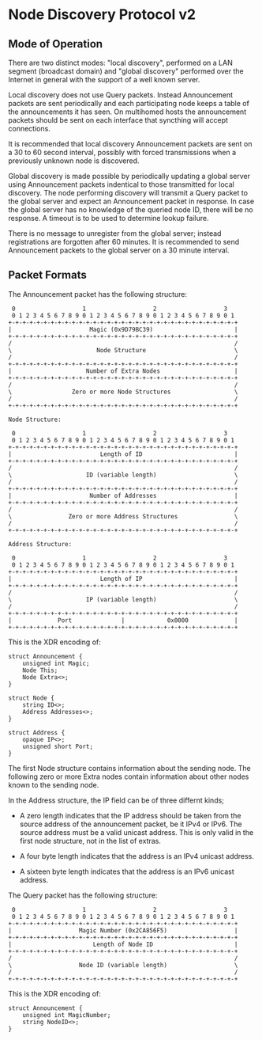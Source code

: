 Node Discovery Protocol v2
==========================

Mode of Operation
-----------------

There are two distinct modes: "local discovery", performed on a LAN
segment (broadcast domain) and "global discovery" performed over the
Internet in general with the support of a well known server.

Local discovery does not use Query packets. Instead Announcement packets
are sent periodically and each participating node keeps a table of the
announcements it has seen. On multihomed hosts the announcement packets
should be sent on each interface that syncthing will accept connections.

It is recommended that local discovery Announcement packets are sent on
a 30 to 60 second interval, possibly with forced transmissions when a
previously unknown node is discovered.

Global discovery is made possible by periodically updating a global server
using Announcement packets indentical to those transmitted for local
discovery. The node performing discovery will transmit a Query packet to
the global server and expect an Announcement packet in response. In case
the global server has no knowledge of the queried node ID, there will be
no response. A timeout is to be used to determine lookup failure.

There is no message to unregister from the global server; instead
registrations are forgotten after 60 minutes. It is recommended to
send Announcement packets to the global server on a 30 minute interval.

Packet Formats
--------------

The Announcement packet has the following structure:

     0                   1                   2                   3
     0 1 2 3 4 5 6 7 8 9 0 1 2 3 4 5 6 7 8 9 0 1 2 3 4 5 6 7 8 9 0 1
    +-+-+-+-+-+-+-+-+-+-+-+-+-+-+-+-+-+-+-+-+-+-+-+-+-+-+-+-+-+-+-+-+
    |                      Magic (0x9D79BC39)                       |
    +-+-+-+-+-+-+-+-+-+-+-+-+-+-+-+-+-+-+-+-+-+-+-+-+-+-+-+-+-+-+-+-+
    /                                                               /
    \                        Node Structure                         \
    /                                                               /
    +-+-+-+-+-+-+-+-+-+-+-+-+-+-+-+-+-+-+-+-+-+-+-+-+-+-+-+-+-+-+-+-+
    |                     Number of Extra Nodes                     |
    +-+-+-+-+-+-+-+-+-+-+-+-+-+-+-+-+-+-+-+-+-+-+-+-+-+-+-+-+-+-+-+-+
    /                                                               /
    \                 Zero or more Node Structures                  \
    /                                                               /
    +-+-+-+-+-+-+-+-+-+-+-+-+-+-+-+-+-+-+-+-+-+-+-+-+-+-+-+-+-+-+-+-+

    Node Structure:

     0                   1                   2                   3
     0 1 2 3 4 5 6 7 8 9 0 1 2 3 4 5 6 7 8 9 0 1 2 3 4 5 6 7 8 9 0 1
    +-+-+-+-+-+-+-+-+-+-+-+-+-+-+-+-+-+-+-+-+-+-+-+-+-+-+-+-+-+-+-+-+
    |                         Length of ID                          |
    +-+-+-+-+-+-+-+-+-+-+-+-+-+-+-+-+-+-+-+-+-+-+-+-+-+-+-+-+-+-+-+-+
    /                                                               /
    \                     ID (variable length)                      \
    /                                                               /
    +-+-+-+-+-+-+-+-+-+-+-+-+-+-+-+-+-+-+-+-+-+-+-+-+-+-+-+-+-+-+-+-+
    |                      Number of Addresses                      |
    +-+-+-+-+-+-+-+-+-+-+-+-+-+-+-+-+-+-+-+-+-+-+-+-+-+-+-+-+-+-+-+-+
    /                                                               /
    \                Zero or more Address Structures                \
    /                                                               /
    +-+-+-+-+-+-+-+-+-+-+-+-+-+-+-+-+-+-+-+-+-+-+-+-+-+-+-+-+-+-+-+-+

    Address Structure:

     0                   1                   2                   3
     0 1 2 3 4 5 6 7 8 9 0 1 2 3 4 5 6 7 8 9 0 1 2 3 4 5 6 7 8 9 0 1
    +-+-+-+-+-+-+-+-+-+-+-+-+-+-+-+-+-+-+-+-+-+-+-+-+-+-+-+-+-+-+-+-+
    |                         Length of IP                          |
    +-+-+-+-+-+-+-+-+-+-+-+-+-+-+-+-+-+-+-+-+-+-+-+-+-+-+-+-+-+-+-+-+
    /                                                               /
    \                     IP (variable length)                      \
    /                                                               /
    +-+-+-+-+-+-+-+-+-+-+-+-+-+-+-+-+-+-+-+-+-+-+-+-+-+-+-+-+-+-+-+-+
    |             Port              |            0x0000             |
    +-+-+-+-+-+-+-+-+-+-+-+-+-+-+-+-+-+-+-+-+-+-+-+-+-+-+-+-+-+-+-+-+

This is the XDR encoding of:

    struct Announcement {
        unsigned int Magic;
        Node This;
        Node Extra<>;
    }

    struct Node {
        string ID<>;
        Address Addresses<>;
    }

    struct Address {
        opaque IP<>;
        unsigned short Port;
    }

The first Node structure contains information about the sending node.
The following zero or more Extra nodes contain information about other
nodes known to the sending node.

In the Address structure, the IP field can be of three differnt kinds;

 - A zero length indicates that the IP address should be taken from the
   source address of the announcement packet, be it IPv4 or IPv6. The
   source address must be a valid unicast address. This is only valid
   in the first node structure, not in the list of extras.

 - A four byte length indicates that the address is an IPv4 unicast
   address.

 - A sixteen byte length indicates that the address is an IPv6 unicast
   address.

The Query packet has the following structure:

     0                   1                   2                   3
     0 1 2 3 4 5 6 7 8 9 0 1 2 3 4 5 6 7 8 9 0 1 2 3 4 5 6 7 8 9 0 1
    +-+-+-+-+-+-+-+-+-+-+-+-+-+-+-+-+-+-+-+-+-+-+-+-+-+-+-+-+-+-+-+-+
    |                   Magic Number (0x2CA856F5)                   |
    +-+-+-+-+-+-+-+-+-+-+-+-+-+-+-+-+-+-+-+-+-+-+-+-+-+-+-+-+-+-+-+-+
    |                       Length of Node ID                       |
    +-+-+-+-+-+-+-+-+-+-+-+-+-+-+-+-+-+-+-+-+-+-+-+-+-+-+-+-+-+-+-+-+
    /                                                               /
    \                   Node ID (variable length)                   \
    /                                                               /
    +-+-+-+-+-+-+-+-+-+-+-+-+-+-+-+-+-+-+-+-+-+-+-+-+-+-+-+-+-+-+-+-+

This is the XDR encoding of:

    struct Announcement {
        unsigned int MagicNumber;
        string NodeID<>;
    }
